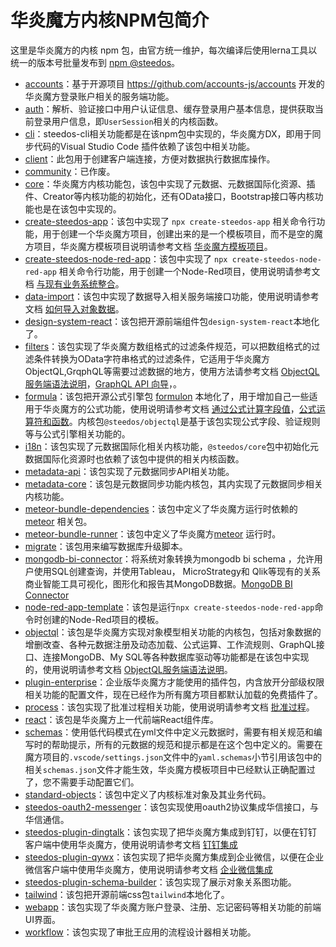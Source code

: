 # 华炎魔方内核NPM包简介

这里是华炎魔方的内核 npm 包，由官方统一维护，每次编译后使用lerna工具以统一的版本号批量发布到 [npm @steedos](https://www.npmjs.com/search?q=%40steedos)。

- [accounts](/packages/accounts)：基于开源项目 <https://github.com/accounts-js/accounts> 开发的华炎魔方登录账户相关的服务端功能。
- [auth](/packages/auth)：解析、验证接口中用户认证信息、缓存登录用户基本信息，提供获取当前登录用户信息，即`UserSession`相关的内核函数。
- [cli](/packages/cli)：steedos-cli相关功能都是在该npm包中实现的，华炎魔方DX，即用于同步代码的Visual Studio Code 插件依赖了该包中相关功能。
- [client](/packages/client)：此包用于创建客户端连接，方便对数据执行数据库操作。
- [community](/packages/community)：已作废。
- [core](/packages/core)：华炎魔方内核功能包，该包中实现了元数据、元数据国际化资源、插件、Creator等内核功能的初始化，还有OData接口，Bootstrap接口等内核功能也是在该包中实现的。
- [create-steedos-app](/packages/create-steedos-app)：该包中实现了 `npx create-steedos-app` 相关命令行功能，用于创建一个华炎魔方项目，创建出来的是一个模板项目，而不是空的魔方项目，华炎魔方模板项目说明请参考文档 [华炎魔方模板项目](https://github.com/steedos/steedos-platform/blob/2.1/steedos-projects/project-template/README.md)。
- [create-steedos-node-red-app](/packages/create-steedos-node-red-app)：该包中实现了 `npx create-steedos-node-red-app` 相关命令行功能，用于创建一个Node-Red项目，使用说明请参考文档 [与现有业务系统整合](https://www.steedos.cn/docs/developer/node-red)。
- [data-import](/packages/data-import)：该包中实现了数据导入相关服务端接口功能，使用说明请参考文档 [如何导入对象数据](https://www.steedos.cn/docs/admin/import)。
- [design-system-react](/packages/design-system-react)：该包把开源前端组件包`design-system-react`本地化了。
- [filters](/packages/filters)：该包实现了华炎魔方数组格式的过滤条件规范，可以把数组格式的过滤条件转换为OData字符串格式的过滤条件，它适用于华炎魔方ObjectQL,GrqphQL等需要过滤数据的地方，使用方法请参考文档 [ObjectQL服务端语法说明](https://www.steedos.cn/docs/developer/objectql)，[GraphQL API 向导](https://www.steedos.cn/docs/developer/graphql-api)，。
- [formula](/packages/formula)：该包把开源公式引擎包 [formulon](https://github.com/leifg/formulon) 本地化了，用于增加自己一些适用于华炎魔方的公式功能，使用说明请参考文档 [通过公式计算字段值](https://www.steedos.cn/docs/admin/field_type#%E9%80%9A%E8%BF%87%E5%85%AC%E5%BC%8F%E8%AE%A1%E7%AE%97%E5%AD%97%E6%AE%B5%E5%80%BC)，[公式运算符和函数](https://www.steedos.cn/docs/admin/functions)。内核包`@steedos/objectql`是基于该包实现公式字段、验证规则等与公式引擎相关功能的。
- [i18n](/packages/i18n)：该包实现了元数据国际化相关内核功能，`@steedos/core`包中初始化元数据国际化资源时也依赖了该包中提供的相关内核函数。
- [metadata-api](/packages/metadata-api)：该包实现了元数据同步API相关功能。
- [metadata-core](/packages/metadata-core)：该包是元数据同步功能内核包，其内实现了元数据同步相关内核功能。
- [meteor-bundle-dependencies](/packages/meteor-bundle-dependencies)：该包中定义了华炎魔方运行时依赖的 [meteor](https://www.meteor.com/) 相关包。
- [meteor-bundle-runner](/packages/meteor-bundle-runner)：该包中定义了华炎魔方[meteor](https://www.meteor.com/) 运行时。
- [migrate](/packages/migrate)：该包用来编写数据库升级脚本。
- [mongodb-bi-connector](/packages/mongodb-bi-connector)：将系统对象转换为mongodb bi schema ，允许用户使用SQL创建查询，并使用Tableau， MicroStrategy和 Qlik等现有的关系商业智能工具可视化，图形化和报告其MongoDB数据。[MongoDB BI Connector](https://www.mongodb.com/zh-cn/products/bi-connector)
- [node-red-app-template](/packages/node-red-app-template)：该包是运行`npx create-steedos-node-red-app`命令时创建的Node-Red项目的模板。
- [objectql](/packages/objectql)：该包是华炎魔方实现对象模型相关功能的内核包，包括对象数据的增删改查、各种元数据注册及动态加载、公式运算、工作流规则、GraphQL接口、连接MongoDB、My SQL等各种数据库驱动等功能都是在该包中实现的，使用说明请参考文档 [ObjectQL服务端语法说明](https://www.steedos.cn/docs/developer/objectql)。
- [plugin-enterprise](/packages/plugin-enterprise)：企业版华炎魔方才能使用的插件包，内含放开分部级权限相关功能的配置文件，现在已经作为所有魔方项目都默认加载的免费插件了。
- [process](/packages/process)：该包实现了批准过程相关功能，使用说明请参考文档 [批准过程](https://www.steedos.cn/docs/admin/auto_process#%E6%89%B9%E5%87%86%E8%BF%87%E7%A8%8B)。
- [react](/packages/react)：该包是华炎魔方上一代前端React组件库。
- [schemas](/packages/schemas)：使用低代码模式在yml文件中定义元数据时，需要有相关规范和编写时的帮助提示，所有的元数据的规范和提示都是在这个包中定义的。需要在魔方项目的`.vscode/settings.json`文件中的`yaml.schemas`小节引用该包中的相关`schemas.json`文件才能生效，华炎魔方模板项目中已经默认正确配置过了，您不需要手动配置它们。
- [standard-objects](/packages/standard-objects)：该包中定义了内核标准对象及其业务代码。
- [steedos-oauth2-messenger](/packages/steedos-oauth2-messenger)：该包实现使用oauth2协议集成华信接口，与华信通信。
- [steedos-plugin-dingtalk](/packages/steedos-plugin-dingtalk)：该包实现了把华炎魔方集成到钉钉，以便在钉钉客户端中使用华炎魔方，使用说明请参考文档 [钉钉集成](https://www.steedos.cn/docs/admin/integration#%E9%92%89%E9%92%89%E9%9B%86%E6%88%90)
- [steedos-plugin-qywx](/packages/steedos-plugin-qywx)：该包实现了把华炎魔方集成到企业微信，以便在企业微信客户端中使用华炎魔方，使用说明请参考文档 [企业微信集成](https://www.steedos.cn/docs/admin/integration#%E4%BC%81%E4%B8%9A%E5%BE%AE%E4%BF%A1%E9%9B%86%E6%88%90)
- [steedos-plugin-schema-builder](/packages/steedos-plugin-schema-builder)：该包实现了展示对象关系图功能。
- [tailwind](/packages/tailwind)：该包把开源前端css包`tailwind`本地化了。
- [webapp](/packages/webapp)：该包实现了华炎魔方账户登录、注册、忘记密码等相关功能的前端UI界面。
- [workflow](/packages/workflow)：该包实现了审批王应用的流程设计器相关功能。
